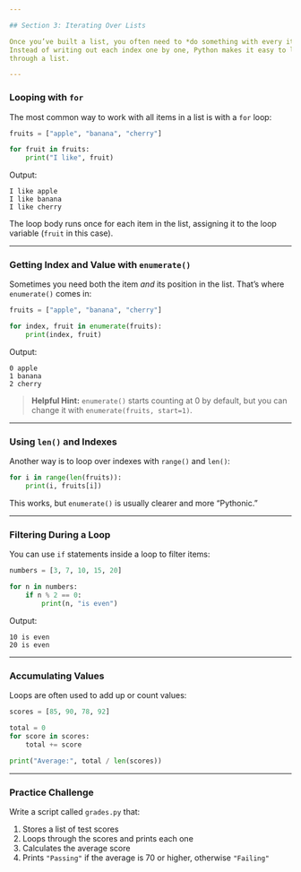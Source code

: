 ```yaml
---

## Section 3: Iterating Over Lists

Once you’ve built a list, you often need to *do something with every item*.
Instead of writing out each index one by one, Python makes it easy to loop
through a list.

---
```


### Looping with `for`

The most common way to work with all items in a list is with a `for` loop:

```python
fruits = ["apple", "banana", "cherry"]

for fruit in fruits:
    print("I like", fruit)
```

Output:

```
I like apple
I like banana
I like cherry
```

The loop body runs once for each item in the list, assigning it to the loop
variable (`fruit` in this case).

---

### Getting Index and Value with `enumerate()`

Sometimes you need both the item *and* its position in the list. That’s where
`enumerate()` comes in:

```python
fruits = ["apple", "banana", "cherry"]

for index, fruit in enumerate(fruits):
    print(index, fruit)
```

Output:

```
0 apple
1 banana
2 cherry
```

> **Helpful Hint:**
> `enumerate()` starts counting at 0 by default, but you can change it with
> `enumerate(fruits, start=1)`.

---

### Using `len()` and Indexes

Another way is to loop over indexes with `range()` and `len()`:

```python
for i in range(len(fruits)):
    print(i, fruits[i])
```

This works, but `enumerate()` is usually clearer and more “Pythonic.”

---

### Filtering During a Loop

You can use `if` statements inside a loop to filter items:

```python
numbers = [3, 7, 10, 15, 20]

for n in numbers:
    if n % 2 == 0:
        print(n, "is even")
```

Output:

```
10 is even
20 is even
```

---

### Accumulating Values

Loops are often used to add up or count values:

```python
scores = [85, 90, 78, 92]

total = 0
for score in scores:
    total += score

print("Average:", total / len(scores))
```

---

### Practice Challenge

Write a script called `grades.py` that:

1. Stores a list of test scores
2. Loops through the scores and prints each one
3. Calculates the average score
4. Prints `"Passing"` if the average is 70 or higher, otherwise `"Failing"`

